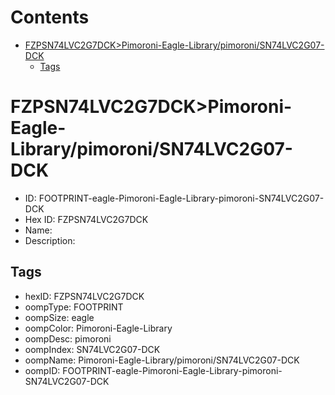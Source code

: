 



Contents
========

* [FZPSN74LVC2G7DCK>Pimoroni-Eagle-Library/pimoroni/SN74LVC2G07-DCK](#fzpsn74lvc2g7dckpimoroni-eagle-librarypimoronisn74lvc2g07-dck)
	* [Tags](#tags)

# FZPSN74LVC2G7DCK>Pimoroni-Eagle-Library/pimoroni/SN74LVC2G07-DCK

- ID: FOOTPRINT-eagle-Pimoroni-Eagle-Library-pimoroni-SN74LVC2G07-DCK
- Hex ID: FZPSN74LVC2G7DCK
- Name: 
- Description: 

## Tags

- hexID: FZPSN74LVC2G7DCK
- oompType: FOOTPRINT
- oompSize: eagle
- oompColor: Pimoroni-Eagle-Library
- oompDesc: pimoroni
- oompIndex: SN74LVC2G07-DCK
- oompName: Pimoroni-Eagle-Library/pimoroni/SN74LVC2G07-DCK
- oompID: FOOTPRINT-eagle-Pimoroni-Eagle-Library-pimoroni-SN74LVC2G07-DCK
